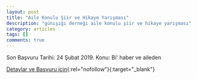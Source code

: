 ```yaml
---
layout: post
title: "Aile Konulu Şiir ve Hikaye Yarışması"
description: "günışığı derneği aile konulu şiir ve hikaye yarışması"
category: articles
tags: []
comments: true
---
```


Son Başvuru Tarihi: 24 Şubat 2019.
Konu: Bi' haber ve aileden

[Detaylar ve Başvuru için](https://twitter.com/gunisigiorg/status/1075757961253937152?utm_source=edebiyatyarismalari.com&utm_medium=affiliate){:rel="nofollow"}{:target="_blank"}